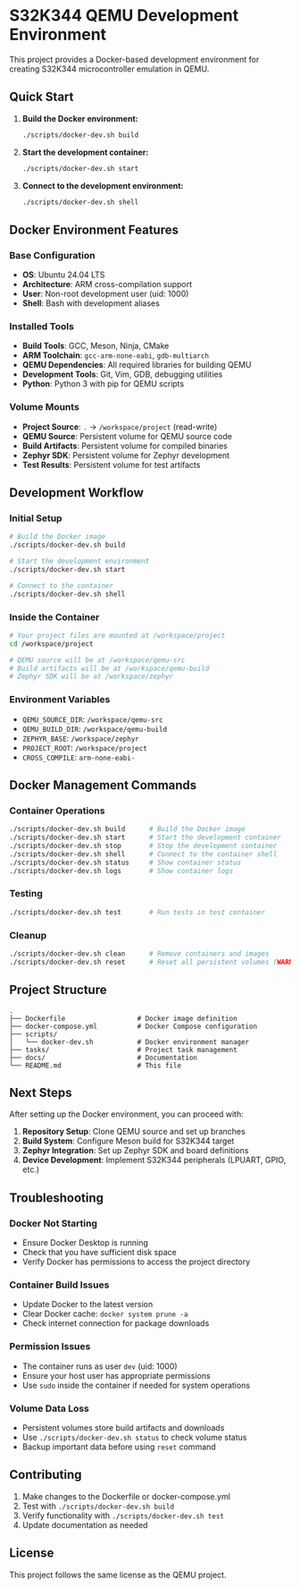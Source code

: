 # S32K344 QEMU Development Environment

This project provides a Docker-based development environment for creating S32K344 microcontroller emulation in QEMU.

## Quick Start

1. **Build the Docker environment:**
   ```bash
   ./scripts/docker-dev.sh build
   ```

2. **Start the development container:**
   ```bash
   ./scripts/docker-dev.sh start
   ```

3. **Connect to the development environment:**
   ```bash
   ./scripts/docker-dev.sh shell
   ```

## Docker Environment Features

### Base Configuration
- **OS**: Ubuntu 24.04 LTS
- **Architecture**: ARM cross-compilation support
- **User**: Non-root development user (uid: 1000)
- **Shell**: Bash with development aliases

### Installed Tools
- **Build Tools**: GCC, Meson, Ninja, CMake
- **ARM Toolchain**: `gcc-arm-none-eabi`, `gdb-multiarch`
- **QEMU Dependencies**: All required libraries for building QEMU
- **Development Tools**: Git, Vim, GDB, debugging utilities
- **Python**: Python 3 with pip for QEMU scripts

### Volume Mounts
- **Project Source**: `.` → `/workspace/project` (read-write)
- **QEMU Source**: Persistent volume for QEMU source code
- **Build Artifacts**: Persistent volume for compiled binaries
- **Zephyr SDK**: Persistent volume for Zephyr development
- **Test Results**: Persistent volume for test artifacts

## Development Workflow

### Initial Setup
```bash
# Build the Docker image
./scripts/docker-dev.sh build

# Start the development environment
./scripts/docker-dev.sh start

# Connect to the container
./scripts/docker-dev.sh shell
```

### Inside the Container
```bash
# Your project files are mounted at /workspace/project
cd /workspace/project

# QEMU source will be at /workspace/qemu-src
# Build artifacts will be at /workspace/qemu-build
# Zephyr SDK will be at /workspace/zephyr
```

### Environment Variables
- `QEMU_SOURCE_DIR`: `/workspace/qemu-src`
- `QEMU_BUILD_DIR`: `/workspace/qemu-build`
- `ZEPHYR_BASE`: `/workspace/zephyr`
- `PROJECT_ROOT`: `/workspace/project`
- `CROSS_COMPILE`: `arm-none-eabi-`

## Docker Management Commands

### Container Operations
```bash
./scripts/docker-dev.sh build      # Build the Docker image
./scripts/docker-dev.sh start      # Start the development container
./scripts/docker-dev.sh stop       # Stop the development container
./scripts/docker-dev.sh shell      # Connect to the container shell
./scripts/docker-dev.sh status     # Show container status
./scripts/docker-dev.sh logs       # Show container logs
```

### Testing
```bash
./scripts/docker-dev.sh test       # Run tests in test container
```

### Cleanup
```bash
./scripts/docker-dev.sh clean      # Remove containers and images
./scripts/docker-dev.sh reset      # Reset all persistent volumes (WARNING: destroys data)
```

## Project Structure

```
.
├── Dockerfile                  # Docker image definition
├── docker-compose.yml          # Docker Compose configuration
├── scripts/
│   └── docker-dev.sh           # Docker environment manager
├── tasks/                      # Project task management
├── docs/                       # Documentation
└── README.md                   # This file
```

## Next Steps

After setting up the Docker environment, you can proceed with:

1. **Repository Setup**: Clone QEMU source and set up branches
2. **Build System**: Configure Meson build for S32K344 target
3. **Zephyr Integration**: Set up Zephyr SDK and board definitions
4. **Device Development**: Implement S32K344 peripherals (LPUART, GPIO, etc.)

## Troubleshooting

### Docker Not Starting
- Ensure Docker Desktop is running
- Check that you have sufficient disk space
- Verify Docker has permissions to access the project directory

### Container Build Issues
- Update Docker to the latest version
- Clear Docker cache: `docker system prune -a`
- Check internet connection for package downloads

### Permission Issues
- The container runs as user `dev` (uid: 1000)
- Ensure your host user has appropriate permissions
- Use `sudo` inside the container if needed for system operations

### Volume Data Loss
- Persistent volumes store build artifacts and downloads
- Use `./scripts/docker-dev.sh status` to check volume status
- Backup important data before using `reset` command

## Contributing

1. Make changes to the Dockerfile or docker-compose.yml
2. Test with `./scripts/docker-dev.sh build`
3. Verify functionality with `./scripts/docker-dev.sh test`
4. Update documentation as needed

## License

This project follows the same license as the QEMU project. 